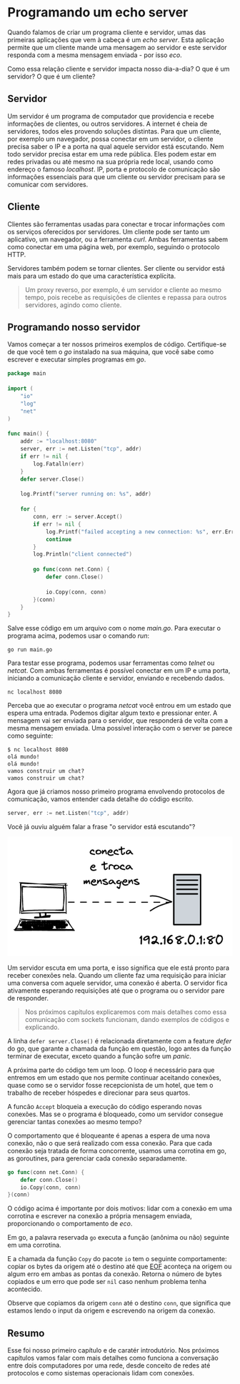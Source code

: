 # Programando um echo server

Quando falamos de criar um programa cliente e servidor, umas das primeiras aplicações que vem à cabeça é um _echo server_. Esta aplicação permite que um cliente mande uma mensagem ao servidor e este servidor responda com a mesma mensagem enviada - por isso _eco_.

Como essa relação cliente e servidor impacta nosso dia-a-dia? O que é um servidor? O que é um cliente?

## Servidor

Um servidor é um programa de computador que providencia e recebe informações de clientes, ou outros servidores. A internet é cheia de servidores, todos eles provendo soluções distintas. Para que um cliente, por exemplo um navegador, possa conectar em um servidor, o cliente precisa saber o IP e a porta na qual aquele servidor está escutando. Nem todo servidor precisa estar em uma rede pública. Eles podem estar em redes privadas ou até mesmo na sua própria rede local, usando como endereço o famoso _localhost_. IP, porta e protocolo de comunicação são informações essenciais para que um cliente ou servidor precisam para se comunicar com servidores.

## Cliente

Clientes são ferramentas usadas para conectar e trocar informações com os serviços oferecidos por servidores. Um cliente pode ser tanto um aplicativo, um navegador, ou a ferramenta _curl_. Ambas ferramentas sabem como conectar em uma página web, por exemplo, seguindo o protocolo HTTP.

Servidores também podem se tornar clientes. Ser cliente ou servidor está mais para um estado do que uma característica explícita.

> Um proxy reverso, por exemplo, é um servidor e cliente ao mesmo tempo, pois recebe as requisições de clientes e repassa para outros servidores, agindo como cliente.

## Programando nosso servidor

Vamos começar a ter nossos primeiros exemplos de código. Certifique-se de que você tem o _go_ instalado na sua máquina, que você sabe como escrever e executar simples programas em _go_.

```go
package main

import (
    "io"
    "log"
    "net"
)

func main() {
    addr := "localhost:8080"
    server, err := net.Listen("tcp", addr)
    if err != nil {
        log.Fatalln(err)
    }
    defer server.Close()

    log.Printf("server running on: %s", addr)

    for {
        conn, err := server.Accept()
        if err != nil {
            log.Printf("failed accepting a new connection: %s", err.Error())
            continue
        }
        log.Println("client connected")

        go func(conn net.Conn) {
            defer conn.Close()

            io.Copy(conn, conn)
        }(conn)
    }
}
```

Salve esse código em um arquivo com o nome _main.go_. Para executar o programa acima, podemos usar o comando _run_:

```console
go run main.go
```

Para testar esse programa, podemos usar ferramentas como _telnet_ ou _netcat_.
Com ambas ferramentas é possível conectar em um IP e uma porta, iniciando a comunicação cliente e servidor, enviando e recebendo dados.

```console
nc localhost 8080
```

Perceba que ao executar o programa _netcat_ você entrou em um estado que espera uma entrada. Podemos digitar algum texto e pressionar enter. A mensagem vai ser enviada para o servidor, que responderá de volta com a mesma mensagem enviada. Uma possível interação com o server se parece como seguinte:

```console
$ nc localhost 8080
olá mundo!
olá mundo!
vamos construir um chat?
vamos construir um chat?
```

Agora que já criamos nosso primeiro programa envolvendo protocolos de comunicação, vamos entender cada detalhe do código escrito.

```go
server, err := net.Listen("tcp", addr)
```

Você já ouviu alguém falar a frase "o servidor está escutando"?

<img alt="Cliente conectando em um servidor 192.168.0.1:80" src="img/client_server.png" />

Um servidor escuta em uma porta, e isso significa que ele está pronto para receber conexões nela. Quando um cliente faz uma requisição para iniciar uma conversa com aquele servidor, uma conexão é aberta. O servidor fica ativamente esperando requisições até que o programa ou o servidor pare de responder.

> Nos próximos capítulos explicaremos com mais detalhes como essa comunicação com sockets funcionam, dando exemplos de códigos e explicando.

A linha `defer server.Close()` é relacionada diretamente com a feature _defer_ do go, que garante a chamada da função em questão, logo antes da função terminar de executar, exceto quando a função sofre um _panic_.

A próxima parte do código tem um loop. O loop é necessário para que entremos em um estado que nos permite continuar aceitando conexões, quase como se o servidor fosse recepcionista de um hotel, que tem o trabalho de receber hóspedes e direcionar para seus quartos.

A funcão `Accept` bloqueia a execução do código esperando novas conexões. Mas se o programa é bloqueado, como um servidor consegue gerenciar tantas conexões ao mesmo tempo?

O comportamento que é bloqueante é apenas a espera de uma nova conexão, não o que será realizado com essa conexão. Para que cada conexão seja tratada de forma concorrente, usamos uma corrotina em go, as goroutines, para gerenciar cada conexão separadamente.

```go
go func(conn net.Conn) {
    defer conn.Close()
    io.Copy(conn, conn)
}(conn)
```

O código acima é importante por dois motivos: lidar com a conexão em uma corrotina e escrever na conexão a própria mensagem enviada, proporcionando o comportamento de _eco_.

Em go, a palavra reservada `go` executa a função (anônima ou não) seguinte em uma corrotina.

E a chamada da função `Copy` do pacote `io` tem o seguinte comportamente: copiar os bytes da origem até o destino até que [EOF](https://pt.wikipedia.org/wiki/EOF) aconteça na origem ou algum erro em ambas as pontas da conexão. Retorna o número de bytes copiados e um erro que pode ser `nil` caso nenhum problema tenha acontecido.

Observe que copiamos da origem `conn` até o destino `conn`, que significa que estamos lendo o input da origem e escrevendo na origem da conexão.

## Resumo

Esse foi nosso primeiro capítulo e de caratér introdutório. Nos próximos capítulos vamos falar com mais detalhes como funciona a conversação entre dois computadores por uma rede, desde conceito de redes até protocolos e como sistemas operacionais lidam com conexões.
